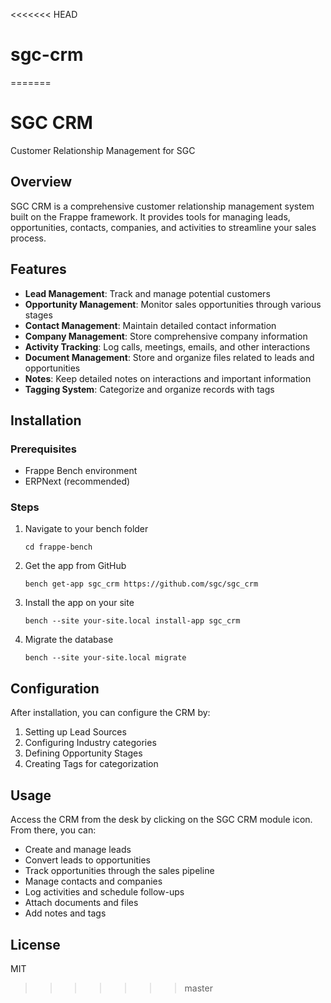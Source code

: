 <<<<<<< HEAD
# sgc-crm
=======
# SGC CRM

Customer Relationship Management for SGC

## Overview

SGC CRM is a comprehensive customer relationship management system built on the Frappe framework. It provides tools for managing leads, opportunities, contacts, companies, and activities to streamline your sales process.

## Features

- **Lead Management**: Track and manage potential customers
- **Opportunity Management**: Monitor sales opportunities through various stages
- **Contact Management**: Maintain detailed contact information
- **Company Management**: Store comprehensive company information
- **Activity Tracking**: Log calls, meetings, emails, and other interactions
- **Document Management**: Store and organize files related to leads and opportunities
- **Notes**: Keep detailed notes on interactions and important information
- **Tagging System**: Categorize and organize records with tags

## Installation

### Prerequisites

- Frappe Bench environment
- ERPNext (recommended)

### Steps

1. Navigate to your bench folder
   ```
   cd frappe-bench
   ```

2. Get the app from GitHub
   ```
   bench get-app sgc_crm https://github.com/sgc/sgc_crm
   ```

3. Install the app on your site
   ```
   bench --site your-site.local install-app sgc_crm
   ```

4. Migrate the database
   ```
   bench --site your-site.local migrate
   ```

## Configuration

After installation, you can configure the CRM by:

1. Setting up Lead Sources
2. Configuring Industry categories
3. Defining Opportunity Stages
4. Creating Tags for categorization

## Usage

Access the CRM from the desk by clicking on the SGC CRM module icon. From there, you can:

- Create and manage leads
- Convert leads to opportunities
- Track opportunities through the sales pipeline
- Manage contacts and companies
- Log activities and schedule follow-ups
- Attach documents and files
- Add notes and tags

## License

MIT
>>>>>>> master
